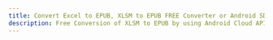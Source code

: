 ---title: Convert Excel to EPUB, XLSM to EPUB FREE Converter or Android SDKdescription: Free Conversion of XLSM to EPUB by using Android Cloud APIs & SDKs. Also Create, Edit & Render Microsoft Excel, CSV and SpreadsheetML worksheets or spreadsheet in the Cloud.---